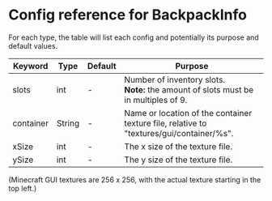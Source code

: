 # Config reference for BackpackInfo

For each type, the table will list each config and potentially its purpose and default values.

| Keyword | Type | Default | Purpose |
|---|---|---|---|
| slots | int | - | Number of inventory slots.<br> **Note:** the amount of slots must be in multiples of 9. |
| container | String | - | Name or location of the container texture file, relative to "textures/gui/container/%s". |
| xSize | int | - | The x size of the texture file. |
| ySize | int | - | The y size of the texture file. |

(Minecraft GUI textures are 256 x 256, with the actual texture starting in the top left.)